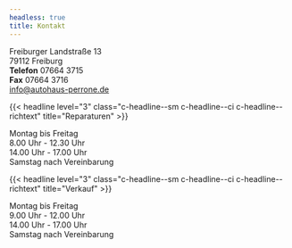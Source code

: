 ```yaml
---
headless: true
title: Kontakt
---
```


Freiburger Landstraße 13  
79112 Freiburg  
**Telefon** 07664 3715  
**Fax** 07664 3716  
[info@autohaus-perrone.de](mailto:info@autohaus-perrone.de)

{{< headline level="3" class="c-headline--sm c-headline--ci c-headline--richtext" title="Reparaturen" >}}

Montag bis Freitag  
8.00 Uhr - 12.30 Uhr  
14.00 Uhr - 17.00 Uhr  
Samstag nach Vereinbarung

{{< headline level="3" class="c-headline--sm c-headline--ci c-headline--richtext" title="Verkauf" >}}

Montag bis Freitag  
9.00 Uhr - 12.00 Uhr  
14.00 Uhr - 17.00 Uhr  
Samstag nach Vereinbarung

